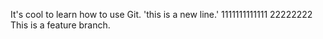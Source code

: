 It's cool to learn how to use Git.
'this is a new line.'
1111111111111
22222222
This is a feature branch.

